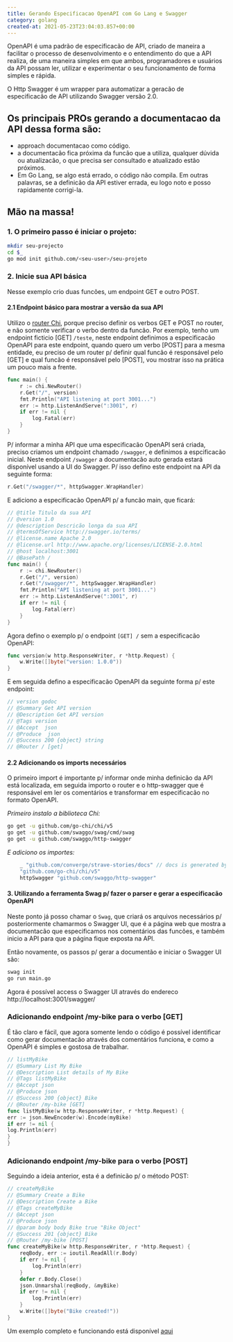 ```yaml
---
title: Gerando Especificacao OpenAPI com Go Lang e Swagger
category: golang
created-at: 2021-05-23T23:04:03.857+00:00
---
```


OpenAPI é uma padrão de especificacão de API, criado de maneira a facilitar o processo de desenvolvimento
e o entendimento do que a API realiza, de uma maneira simples em que ambos, programadores e usuários
da API possam ler, utilizar e experimentar o seu funcionamento de forma simples e rápida.

O Http Swagger é um wrapper para automatizar a geracão de especificacão de API utilizando Swagger
versão 2.0.

## Os principais PROs gerando a documentacao da API dessa forma são:

- approach documentacao como código.
- a documentacão fica próxima da funcão que a utiliza, qualquer dúvida ou atualizacão, o que precisa
ser consultado e atualizado estão próximos.
- Em Go Lang, se algo está errado, o código não compila. Em outras palavras, se a definicão da API
estiver errada, eu logo noto e posso rapidamente corrigi-la.
  
## Mão na massa!

### 1. O primeiro passo é iniciar o projeto:

```bash
mkdir seu-projecto
cd $_
go mod init github.com/<seu-user>/seu-projeto
```

### 2. Inicie sua API básica

Nesse exemplo crio duas funcões, um endpoint GET e outro POST.

#### 2.1 Endpoint básico para mostrar a versão da sua API

Utilizo o [router Chi](https://github.com/go-chi/chi), porque preciso definir os verbos GET e POST 
no router, e não somente verificar o verbo dentro da funcão. Por exemplo, tenho um endpoint ficticio [GET] `/teste`, neste endpoint definimos a especificacão
OpenAPI para este endpoint, quando quero um verbo [POST] para a mesma entidade, eu preciso de um
router p/ definir qual funcão é responsável pelo [GET] e qual funcão é responsável pelo [POST],
vou mostrar isso na prática um pouco mais a frente.

```go
func main() {
	r := chi.NewRouter()
	r.Get("/", version)
	fmt.Println("API listening at port 3001...")
	err := http.ListenAndServe(":3001", r)
	if err != nil {
		log.Fatal(err)
	}
}
```

P/ informar a minha API que uma especificacão OpenAPI será criada, preciso criamos um endpoint chamado
`/swagger`, e definimos a espcificacão inicial. Neste endpoint `/swagger` a documentacão auto gerada
estará disponível usando a UI do Swagger. P/ isso defino este endpoint na API da seguinte forma:

```go
r.Get("/swagger/*", httpSwagger.WrapHandler)
```

E adiciono a especificacão OpenAPI p/ a funcão main, que ficará:
```go
// @title Titulo da sua API
// @version 1.0
// @description Descricão longa da sua API
// @termsOfService http://swagger.io/terms/
// @license.name Apache 2.0
// @license.url http://www.apache.org/licenses/LICENSE-2.0.html
// @host localhost:3001
// @BasePath /
func main() {
    r := chi.NewRouter()
    r.Get("/", version)
    r.Get("/swagger/*", httpSwagger.WrapHandler)
    fmt.Println("API listening at port 3001...")
    err := http.ListenAndServe(":3001", r)
    if err != nil {
        log.Fatal(err)
    }
}
```

Agora defino o exemplo p/ o endpoint `[GET] /` sem a especificacão OpenAPI:

```go
func version(w http.ResponseWriter, r *http.Request) {
	w.Write([]byte("version: 1.0.0"))
}
```

E em seguida defino a especificacão OpenAPI da seguinte forma p/ este endpoint:

```go
// version godoc
// @Summary Get API version
// @Description Get API version
// @Tags version
// @Accept  json
// @Produce  json
// @Success 200 {object} string
// @Router / [get]
```

#### 2.2 Adicionando os imports necessários

O primeiro import é importante p/ informar onde minha definicão da API está localizada, em seguida
importo o router e o http-swagger que é responsável em ler os comentários e transformar em
especificacão no formato OpenAPI.

*Primeiro instalo a biblioteca Chi:*

```bash
go get -u github.com/go-chi/chi/v5
go get -u github.com/swaggo/swag/cmd/swag
go get -u github.com/swaggo/http-swagger
```

*E adiciono os importes:*

```go
	_ "github.com/converge/strave-stories/docs" // docs is generated by Swag CLI, you have to import it.
	"github.com/go-chi/chi/v5"
	httpSwagger "github.com/swaggo/http-swagger"
```

#### 3. Utilizando a ferramenta Swag p/ fazer o parser e gerar a especificacão OpenAPI

Neste ponto já posso chamar o `Swag`, que criará os arquivos necessários p/ posteriormente
chamarmos o Swagger UI, que é a página web que mostra a documentacão que especificamos nos
comentários das funcões, e também inicio a API para que a página fique exposta na API.

Então novamente, os passos p/ gerar a documentão e iniciar o Swagger UI são:

```bash
swag init
go run main.go
```

Agora é possível access o Swagger UI através do endereco http://localhost:3001/swagger/

### Adicionando endpoint /my-bike para o verbo [GET]

É tão claro e fácil, que agora somente lendo o código é possível identificar como gerar documentacão
através dos comentários funciona, e como a OpenAPI é simples e gostosa de trabalhar.

```go
// listMyBike
// @Summary List My Bike
// @Description List details of My Bike
// @Tags listMyBike
// @Accept json
// @Produce json
// @Success 200 {object} Bike
// @Router /my-bike [GET]
func listMyBike(w http.ResponseWriter, r *http.Request) {
err := json.NewEncoder(w).Encode(myBike)
if err != nil {
log.Println(err)
}
}
```

### Adicionando endpoint /my-bike para o verbo [POST]

Seguindo a ideia anterior, esta é a definicão p/ o método POST:

```go
// createMyBike
// @Summary Create a Bike
// @Description Create a Bike
// @Tags createMyBike
// @Accept json
// @Produce json
// @param body body Bike true "Bike Object"
// @Success 201 {object} Bike
// @Router /my-bike [POST]
func createMyBike(w http.ResponseWriter, r *http.Request) {
	reqBody, err := ioutil.ReadAll(r.Body)
	if err != nil {
		log.Println(err)
	}
	defer r.Body.Close()
	json.Unmarshal(reqBody, &myBike)
	if err != nil {
		log.Println(err)
	}
	w.Write([]byte("Bike created!"))
}
```

Um exemplo completo e funcionando está disponível [aqui](https://github.com/converge/my-bike-api)